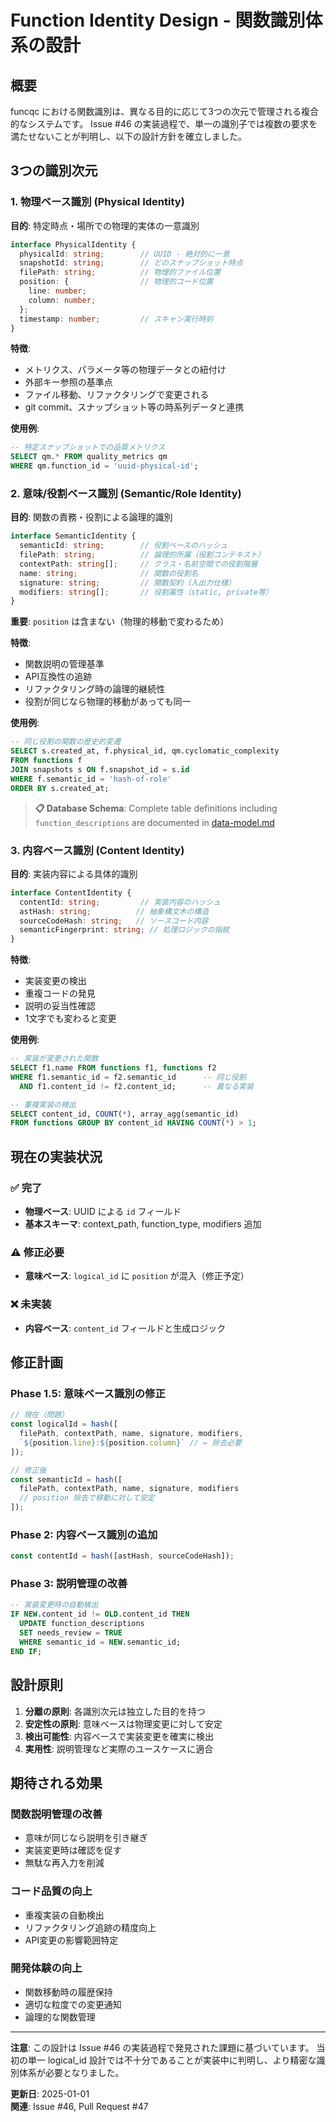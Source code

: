 # Function Identity Design - 関数識別体系の設計

## 概要

funcqc における関数識別は、異なる目的に応じて3つの次元で管理される複合的なシステムです。
Issue #46 の実装過程で、単一の識別子では複数の要求を満たせないことが判明し、以下の設計方針を確立しました。

## 3つの識別次元

### 1. 物理ベース識別 (Physical Identity)

**目的**: 特定時点・場所での物理的実体の一意識別

```typescript
interface PhysicalIdentity {
  physicalId: string;        // UUID - 絶対的に一意
  snapshotId: string;        // どのスナップショット時点
  filePath: string;          // 物理的ファイル位置
  position: {                // 物理的コード位置
    line: number;
    column: number;
  };
  timestamp: number;         // スキャン実行時刻
}
```

**特徴**:
- メトリクス、パラメータ等の物理データとの紐付け
- 外部キー参照の基準点
- ファイル移動、リファクタリングで変更される
- git commit、スナップショット等の時系列データと連携

**使用例**:
```sql
-- 特定スナップショットでの品質メトリクス
SELECT qm.* FROM quality_metrics qm 
WHERE qm.function_id = 'uuid-physical-id';
```

### 2. 意味/役割ベース識別 (Semantic/Role Identity)

**目的**: 関数の責務・役割による論理的識別

```typescript
interface SemanticIdentity {
  semanticId: string;        // 役割ベースのハッシュ
  filePath: string;          // 論理的所属（役割コンテキスト）
  contextPath: string[];     // クラス・名前空間での役割階層
  name: string;              // 関数の役割名
  signature: string;         // 関数契約（入出力仕様）
  modifiers: string[];       // 役割属性（static, private等）
}
```

**重要**: `position` は含まない（物理的移動で変わるため）

**特徴**:
- 関数説明の管理基準
- API互換性の追跡
- リファクタリング時の論理的継続性
- 役割が同じなら物理的移動があっても同一

**使用例**:
```sql
-- 同じ役割の関数の歴史的変遷
SELECT s.created_at, f.physical_id, qm.cyclomatic_complexity
FROM functions f
JOIN snapshots s ON f.snapshot_id = s.id
WHERE f.semantic_id = 'hash-of-role'
ORDER BY s.created_at;
```

> **📋 Database Schema**: Complete table definitions including `function_descriptions` are documented in [data-model.md](./data-model.md)

### 3. 内容ベース識別 (Content Identity)

**目的**: 実装内容による具体的識別

```typescript
interface ContentIdentity {
  contentId: string;         // 実装内容のハッシュ
  astHash: string;          // 抽象構文木の構造
  sourceCodeHash: string;   // ソースコード内容
  semanticFingerprint: string; // 処理ロジックの指紋
}
```

**特徴**:
- 実装変更の検出
- 重複コードの発見
- 説明の妥当性確認
- 1文字でも変わると変更

**使用例**:
```sql
-- 実装が変更された関数
SELECT f1.name FROM functions f1, functions f2 
WHERE f1.semantic_id = f2.semantic_id      -- 同じ役割
  AND f1.content_id != f2.content_id;      -- 異なる実装

-- 重複実装の検出
SELECT content_id, COUNT(*), array_agg(semantic_id)
FROM functions GROUP BY content_id HAVING COUNT(*) > 1;
```

## 現在の実装状況

### ✅ 完了
- **物理ベース**: UUID による `id` フィールド
- **基本スキーマ**: context_path, function_type, modifiers 追加

### ⚠️ 修正必要
- **意味ベース**: `logical_id` に `position` が混入（修正予定）

### ❌ 未実装  
- **内容ベース**: `content_id` フィールドと生成ロジック

## 修正計画

### Phase 1.5: 意味ベース識別の修正

```typescript
// 現在（問題）
const logicalId = hash([
  filePath, contextPath, name, signature, modifiers,
  `${position.line}:${position.column}` // ← 除去必要
]);

// 修正後
const semanticId = hash([
  filePath, contextPath, name, signature, modifiers
  // position 除去で移動に対して安定
]);
```

### Phase 2: 内容ベース識別の追加

```typescript
const contentId = hash([astHash, sourceCodeHash]);
```

### Phase 3: 説明管理の改善

```sql
-- 実装変更時の自動検出
IF NEW.content_id != OLD.content_id THEN
  UPDATE function_descriptions 
  SET needs_review = TRUE 
  WHERE semantic_id = NEW.semantic_id;
END IF;
```

## 設計原則

1. **分離の原則**: 各識別次元は独立した目的を持つ
2. **安定性の原則**: 意味ベースは物理変更に対して安定
3. **検出可能性**: 内容ベースで実装変更を確実に検出
4. **実用性**: 説明管理など実際のユースケースに適合

## 期待される効果

### 関数説明管理の改善
- 意味が同じなら説明を引き継ぎ
- 実装変更時は確認を促す
- 無駄な再入力を削減

### コード品質の向上
- 重複実装の自動検出
- リファクタリング追跡の精度向上
- API変更の影響範囲特定

### 開発体験の向上
- 関数移動時の履歴保持
- 適切な粒度での変更通知
- 論理的な関数管理

---

**注意**: この設計は Issue #46 の実装過程で発見された課題に基づいています。
当初の単一 logical_id 設計では不十分であることが実装中に判明し、より精密な識別体系が必要となりました。

**更新日**: 2025-01-01  
**関連**: Issue #46, Pull Request #47
